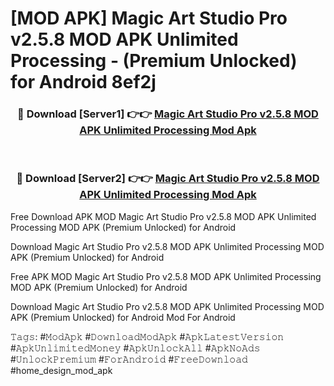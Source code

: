 # [MOD APK] Magic Art Studio Pro v2.5.8 MOD APK Unlimited Processing - (Premium Unlocked) for Android 8ef2j



<div align="center">
<h3>🔴 Download [Server1] 👉👉 <a href="https://momento.my/?title=Magic_Art_Studio_Pro_v2.5.8_MOD_APK_Unlimited_Processing">Magic Art Studio Pro v2.5.8 MOD APK Unlimited Processing Mod Apk</a></h3><br>

<h3>🔴 Download [Server2] 👉👉 <a href="https://momento.my/?title=Magic_Art_Studio_Pro_v2.5.8_MOD_APK_Unlimited_Processing">Magic Art Studio Pro v2.5.8 MOD APK Unlimited Processing Mod Apk</a></h3>
</div>



Free Download APK MOD Magic Art Studio Pro v2.5.8 MOD APK Unlimited Processing MOD APK (Premium Unlocked) for Android

Download Magic Art Studio Pro v2.5.8 MOD APK Unlimited Processing MOD APK (Premium Unlocked) for Android

Free APK MOD Magic Art Studio Pro v2.5.8 MOD APK Unlimited Processing MOD APK (Premium Unlocked) for Android

Download Magic Art Studio Pro v2.5.8 MOD APK Unlimited Processing MOD APK (Premium Unlocked) for Android Mod For Android

𝚃𝚊𝚐𝚜: #𝙼𝚘𝚍𝙰𝚙𝚔 #𝙳𝚘𝚠𝚗𝚕𝚘𝚊𝚍𝙼𝚘𝚍𝙰𝚙𝚔 #𝙰𝚙𝚔𝙻𝚊𝚝𝚎𝚜𝚝𝚅𝚎𝚛𝚜𝚒𝚘𝚗 #𝙰𝚙𝚔𝚄𝚗𝚕𝚒𝚖𝚒𝚝𝚎𝚍𝙼𝚘𝚗𝚎𝚢 #𝙰𝚙𝚔𝚄𝚗𝚕𝚘𝚌𝚔𝙰𝚕𝚕 #𝙰𝚙𝚔𝙽𝚘𝙰𝚍𝚜 #𝚄𝚗𝚕𝚘𝚌𝚔𝙿𝚛𝚎𝚖𝚒𝚞𝚖 #𝙵𝚘𝚛𝙰𝚗𝚍𝚛𝚘𝚒𝚍 #𝙵𝚛𝚎𝚎𝙳𝚘𝚠𝚗𝚕𝚘𝚊𝚍 #home_design_mod_apk

